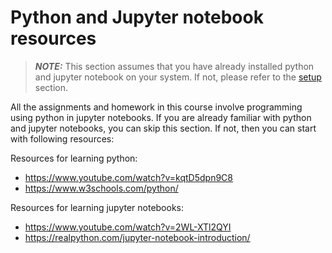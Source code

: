 # Python and Jupyter notebook resources

> **_NOTE:_** This section assumes that you have already installed python and jupyter notebook
on your system. If not, please refer to the [setup](../setup.md) section.

All the assignments and homework in this course involve programming using
python in jupyter notebooks. If you are already familiar with python and jupyter notebooks, 
you can skip this section. If not, then you can start with following resources:

Resources for learning python:
+ https://www.youtube.com/watch?v=kqtD5dpn9C8
+ https://www.w3schools.com/python/

Resources for learning jupyter notebooks:
+ https://www.youtube.com/watch?v=2WL-XTl2QYI
+ https://realpython.com/jupyter-notebook-introduction/
